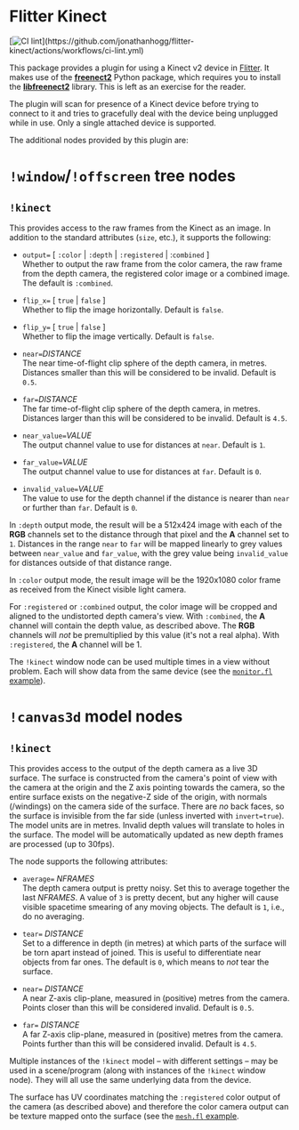 
# Flitter Kinect

[![CI lint](https://github.com/jonathanhogg/flitter-kinect/actions/workflows/ci-lint.yml/badge.svg?)](https://github.com/jonathanhogg/flitter-kinect/actions/workflows/ci-lint.yml)

This package provides a plugin for using a Kinect v2 device in
[Flitter](https://flitter.readthedocs.io/). It makes use of the
[**freenect2**](https://github.com/rjw57/freenect2-python) Python package,
which requires you to install the
[**libfreenect2**](https://github.com/OpenKinect/libfreenect2) library. This
is left as an exercise for the reader.

The plugin will scan for presence of a Kinect device before trying to connect
to it and tries to gracefully deal with the device being unplugged while in
use. Only a single attached device is supported.

The additional nodes provided by this plugin are:

# `!window`/`!offscreen` tree nodes

## `!kinect`

This provides access to the raw frames from the Kinect as an image. In addition
to the standard attributes (`size`, etc.), it supports the following:

- `output=` [ `:color` | `:depth` | `:registered` | :`combined` ] \
Whether to output the raw frame from the color camera, the raw frame from the
depth camera, the registered color image or a combined image. The default is
`:combined`.

- `flip_x=` [ `true` | `false` ] \
Whether to flip the image horizontally. Default is `false`.

- `flip_y=` [ `true` | `false` ] \
Whether to flip the image vertically. Default is `false`.

- `near=`*DISTANCE* \
The near time-of-flight clip sphere of the depth camera, in metres. Distances
smaller than this will be considered to be invalid. Default is `0.5`.

- `far=`*DISTANCE* \
The far time-of-flight clip sphere of the depth camera, in metres. Distances
larger than this will be considered to be invalid. Default is `4.5`.

- `near_value=`*VALUE* \
The output channel value to use for distances at `near`. Default is `1`.

- `far_value=`*VALUE* \
The output channel value to use for distances at `far`. Default is `0`.

- `invalid_value=`*VALUE* \
The value to use for the depth channel if the distance is nearer than `near`
or further than `far`. Default is `0`.

In `:depth` output mode, the result will be a 512x424 image with each of the
**RGB** channels set to the distance through that pixel and the **A** channel
set to `1`. Distances in the range `near` to `far` will be mapped linearly to
grey values between `near_value` and `far_value`, with the grey value being
`invalid_value` for distances outside of that distance range.

In `:color` output mode, the result image will be the 1920x1080 color frame as
received from the Kinect visible light camera.

For `:registered` or `:combined` output, the color image will be cropped and
aligned to the undistorted depth camera's view. With `:combined`, the **A**
channel will contain the depth value, as described above. The **RGB** channels
will *not* be premultiplied by this value (it's not a real alpha). With
`:registered`, the **A** channel will be 1.

The `!kinect` window node can be used multiple times in a view without problem.
Each will show data from the same device (see the [`monitor.fl`
example](examples/monitor.fl)).

# `!canvas3d` model nodes

## `!kinect`

This provides access to the output of the depth camera as a live 3D surface.
The surface is constructed from the camera's point of view with the camera at
the origin and the Z axis pointing towards the camera, so the entire surface
exists on the negative-Z side of the origin, with normals (/windings) on the
camera side of the surface. There are *no* back faces, so the surface is
invisible from the far side (unless inverted with `invert=true`). The model
units are in metres. Invalid depth values will translate to holes in the
surface. The model will be automatically updated as new depth frames are
processed (up to 30fps).

The node supports the following attributes:

- `average=` *NFRAMES* \
The depth camera output is pretty noisy. Set this to average together the last
*NFRAMES*. A value of `3` is pretty decent, but any higher will cause visible
spacetime smearing of any moving objects. The default is `1`, i.e., do no
averaging.

- `tear=` *DISTANCE* \
Set to a difference in depth (in metres) at which parts of the surface will
be torn apart instead of joined. This is useful to differentiate near objects
from far ones. The default is `0`, which means to *not* tear the surface.

- `near=` *DISTANCE* \
A near Z-axis clip-plane, measured in (positive) metres from the camera.
Points closer than this will be considered invalid. Default is `0.5`.

- `far=` *DISTANCE* \
A far Z-axis clip-plane, measured in (positive) metres from the camera.
Points further than this will be considered invalid. Default is `4.5`.

Multiple instances of the `!kinect` model – with different settings – may be
used in a scene/program (along with instances of the `!kinect` window node).
They will all use the same underlying data from the device.

The surface has UV coordinates matching the `:registered` color output of the
camera (as described above) and therefore the color camera output can be
texture mapped onto the surface (see the [`mesh.fl` example](examples/mesh.fl).
